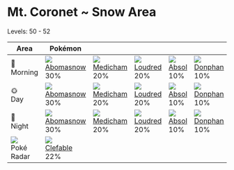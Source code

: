 # Mt. Coronet ~ Snow Area
Levels: 50 - 52

Area                           | Pokémon                          | &nbsp;                           | &nbsp;                           | &nbsp;                           | &nbsp;                           | &nbsp;                           
---                            | ---                              | ---                              | ---                              | ---                              | ---                              | ---                              
🌅<br>Morning                   | ![][460]<br> [Abomasnow]<br> 30%| ![][308]<br> [Medicham]<br> 20% | ![][294]<br> [Loudred]<br> 20%  | ![][359]<br> [Absol]<br> 10%    | ![][232]<br> [Donphan]<br> 10%  | ![][217]<br> [Ursaring]<br> 10% 
🌞<br>Day                       | ![][460]<br> [Abomasnow]<br> 30%| ![][308]<br> [Medicham]<br> 20% | ![][294]<br> [Loudred]<br> 20%  | ![][359]<br> [Absol]<br> 10%    | ![][232]<br> [Donphan]<br> 10%  | ![][217]<br> [Ursaring]<br> 10% 
🌙<br>Night                     | ![][460]<br> [Abomasnow]<br> 30%| ![][308]<br> [Medicham]<br> 20% | ![][294]<br> [Loudred]<br> 20%  | ![][359]<br> [Absol]<br> 10%    | ![][232]<br> [Donphan]<br> 10%  | ![][217]<br> [Ursaring]<br> 10% 
![][poke-radar]<br> Poké Radar | ![][036]<br> [Clefable]<br> 22% 


[Clefable]: ../../pokemon_changes/036/
[Ursaring]: ../../pokemon_changes/217/
[Donphan]: ../../pokemon_changes/232/
[Loudred]: ../../pokemon_changes/294/
[Medicham]: ../../pokemon_changes/308/
[Absol]: ../../pokemon_changes/359/
[Abomasnow]: ../../pokemon_changes/460/
[poke-radar]: ../img/items/poke-radar.png
[036]: ../img/pokemon/036.png
[217]: ../img/pokemon/217.png
[232]: ../img/pokemon/232.png
[294]: ../img/pokemon/294.png
[308]: ../img/pokemon/308.png
[359]: ../img/pokemon/359.png
[460]: ../img/pokemon/460.png
